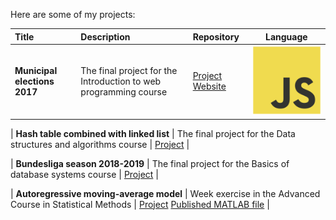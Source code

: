 Here are some of my projects:

| Title | Description | Repository | Language |
|:-------|:-------------|:------------|----------|
| **Municipal elections 2017** | The final project for the Introduction to web programming course | [Project](https://github.com/EetuPeltolaCodes/IWP_Project) [Website](https://htmlpreview.github.io/?https://raw.githubusercontent.com/EetuPeltolaCodes/IWP_Project/main/index.html) | ![alt text](https://raw.githubusercontent.com/devicons/devicon/master/icons/javascript/javascript-original.svg)

| **Hash table combined with linked list** | The final project for the Data structures and algorithms course | [Project](https://github.com/EetuPeltolaCodes/Practical-Assignment) | 

| **Bundesliga season 2018-2019** | The final project for the Basics of database systems course | [Project](https://github.com/EetuPeltolaCodes/Database-Project) |

| **Autoregressive moving-average model** | Week exercise in the Advanced Course in Statistical Methods | [Project](https://github.com/EetuPeltolaCodes/ARMA) [Published MATLAB file](https://github.com/EetuPeltolaCodes/ARMA/blob/f2a2bc2f7253c7bfe6a072ad44e5251bf49dff09/Eetu_Peltola_Viikko_6.pdf) |
